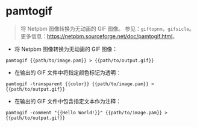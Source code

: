 # pamtogif

> 将 Netpbm 图像转换为无动画的 GIF 图像。
> 参见：`giftopnm`，`gifsicle`。
> 更多信息：<https://netpbm.sourceforge.net/doc/pamtogif.html>。

- 将 Netpbm 图像转换为无动画的 GIF 图像：

`pamtogif {{path/to/image.pam}} > {{path/to/output.gif}}`

- 在输出的 GIF 文件中将指定颜色标记为透明：

`pamtogif -transparent {{color}} {{path/to/image.pam}} > {{path/to/output.gif}}`

- 在输出的 GIF 文件中包含指定文本作为注释：

`pamtogif -comment "{{Hello World!}}" {{path/to/image.pam}} > {{path/to/output.gif}}`